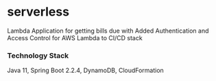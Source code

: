 # serverless

Lambda Application for getting bills due with Added Authentication and Access Control for AWS Lambda to CI/CD stack

### Technology Stack

Java 11, Spring Boot 2.2.4, DynamoDB, CloudFormation


